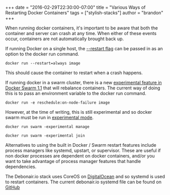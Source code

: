 +++
date = "2016-02-29T22:30:00-07:00"
title = "Various Ways of Restarting Docker Containers"
tags = ["stylish-stacks"]
author = "brandon"
+++

When running docker containers, it's important to be aware that both the container and server can crash at any time. When either of these events occur, containers are not automatically brought back up.

If running Docker on a single host, the [--restart flag](https://docs.docker.com/engine/reference/run/#restart-policies-restart) can be passed in as an option to the docker run command.

`docker run --restart=always image`

This should cause the container to restart when a crash happens.

If running docker in a swarm cluster, there is a new [experimental feature in Docker Swarm 1.1](https://blog.docker.com/2016/02/docker-1-10/) that will rebalance containers. The current way of doing this is to pass an environment variable to the docker run command.

`docker run -e reschedule:on-node-failure image`

However, at the time of writing, this is still experimental and so docker swarm must be run in [experimental mode](https://github.com/docker/swarm/tree/master/experimental).

`docker run swarm -experimental manage`

`docker run swarm -experimental join`

Alternatives to using the built in Docker / Swarm restart features include process managers like systemd, upstart, or supervisor. These are useful if non docker processes are dependent on docker containers, and/or you want to take advantage of process manager features that handle dependencies.

The Debonair.io stack uses CoreOS on [DigitalOcean](https://m.do.co/c/8e02ffbe63ad) and so systemd is used to restart containers. The current debonair.io systemd file can be found on [GitHub](https://github.com/debonairio/website/blob/089bb0731ff8f0df34161177bb004cbe520345d4/coreos/debonair.io.website.service)
